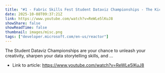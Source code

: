 ```yaml
---
title: "#1 - Fabric Skills Fest Student Dataviz Championships - The Kickoff"
date: 2025-10-08T09:37:21Z
link: https://www.youtube.com/watch?v=ReWLe5lKuJ8
showShare: false
showReadTime: false
thumbnail: images/misc.png
tags: ["developer.microsoft.com/en-us/reactor"]
---
```

The Student Dataviz Championships are your chance to unleash your creativity, sharpen your data storytelling skills, and ...

- Link to article: https://www.youtube.com/watch?v=ReWLe5lKuJ8